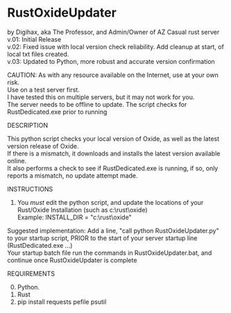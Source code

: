 # RustOxideUpdater

by Digihax, aka The Professor, and Admin/Owner of AZ Casual rust server  
     v.01: Initial Release  
     v.02: Fixed issue with local version check reliability.  Add cleanup at start, of local txt files created.  
     v.03: Updated to Python, more robust and accurate version confirmation

CAUTION:
As with any resource available on the Internet, use at your own risk.  
Use on a test server first.  
I have tested this on multiple servers, but it may not work for you.  
The server needs to be offline to update.  The script checks for RustDedicated.exe prior to running

DESCRIPTION

This python script checks your local version of Oxide, as well as the latest version release of Oxide.    
If there is a mismatch, it downloads and installs the latest version available online.  
It also performs a check to see if RustDedicated.exe is running, if so, only reports a mismatch, no update attempt made.

INSTRUCTIONS

1) You *must* edit the python script, and update the locations of your Rust/Oxide Installation (such as c:\rust\oxide)   
   Example: INSTALL_DIR = "c:\\rust\\oxide"

Suggested implementation:
   Add a line, "call python RustOxideUpdater.py" to your startup script, PRIOR to the start of your server startup line (RustDedicated.exe ...)  
   Your startup batch file run the commands in RustOxideUpdater.bat, and continue once RustOxideUpdater is complete  


REQUIREMENTS   

0) Python.
1) Rust
2) pip install requests pefile psutil
  

